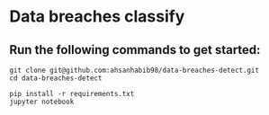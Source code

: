 # Data breaches classify
## Run the following commands to get started:
````
git clone git@github.com:ahsanhabib98/data-breaches-detect.git
cd data-breaches-detect
````
````
pip install -r requirements.txt
jupyter notebook
````
